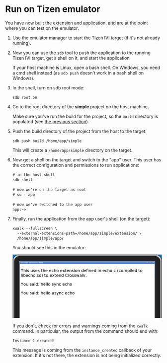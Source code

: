 # Run on Tizen emulator

You have now built the extension and application, and are at the point where you can test on the emulator.

1.  Use the emulator manager to start the Tizen IVI target (if it's not already running).

2.  Now you can use the `sdb` tool to push the application to the running Tizen IVI target, get a shell on it, and start the application

    If your host machine is Linux, open a bash shell. On Windows, you need a cmd shell instead (as `sdb push` doesn't work in a bash shell on Windows).

3.  In the shell, turn on sdb root mode:

        sdb root on

4.  Go to the root directory of the **simple** project on the host machine.

    Make sure you've run the build for the project, so the `build` directory is populated (see [the previous section](#documentation/tizen_ivi_extensions/build_an_application)).

5.  Push the build directory of the project from the host to the target:

        sdb push build /home/app/simple

    This will create a `/home/app/simple` directory on the target.

6.  Now get a shell on the target and switch to the "app" user. This user has the correct configuration and permissions to run applications:

        # in the host shell
        sdb shell

        # now we're on the target as root
        # su - app

        # now we've switched to the app user
        app:~>

7.  Finally, run the application from the app user's shell (on the target):

        xwalk --fullscreen \
          --external-extensions-path=/home/app/simple/extension/ \
          /home/app/simple/app/

    You should see this in the emulator:

    ![Crosswalk application with extensions on Tizen IVI](assets/tizen-ivi3-emulator-echo-extension.png)

    If you don't, check for errors and warnings coming from the `xwalk` command. In particular, the output from the command should end with:

        Instance 1 created!

    This message is coming from the `instance_created` callback of your extension. If it's not there, the extension is not being initialized correctly.
